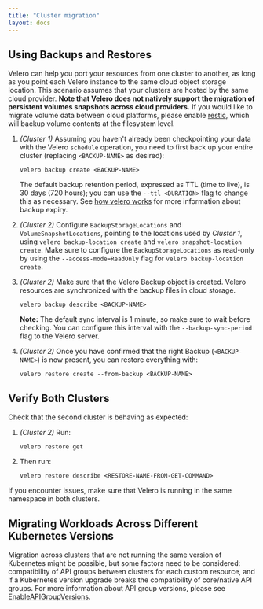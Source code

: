 ```yaml
---
title: "Cluster migration"
layout: docs
---
```


## Using Backups and Restores

Velero can help you port your resources from one cluster to another, as long as you point each Velero instance to the same cloud object storage location. This scenario assumes that your clusters are hosted by the same cloud provider. **Note that Velero does not natively  support the migration of persistent volumes snapshots across cloud providers.** If you would like to migrate volume data between cloud platforms, please enable [restic][2], which will backup volume contents at the filesystem level.

1.  *(Cluster 1)* Assuming you haven't already been checkpointing your data with the Velero `schedule` operation, you need to first back up your entire cluster (replacing `<BACKUP-NAME>` as desired):

    ```
    velero backup create <BACKUP-NAME>
    ```

    The default backup retention period, expressed as TTL (time to live), is 30 days (720 hours); you can use the `--ttl <DURATION>` flag to change this as necessary. See [how velero works][1] for more information about backup expiry.

1.  *(Cluster 2)* Configure `BackupStorageLocations` and `VolumeSnapshotLocations`, pointing to the locations used by *Cluster 1*, using `velero backup-location create` and `velero snapshot-location create`. Make sure to configure the `BackupStorageLocations` as read-only
    by using the `--access-mode=ReadOnly` flag for `velero backup-location create`.

1.  *(Cluster 2)* Make sure that the Velero Backup object is created. Velero resources are synchronized with the backup files in cloud storage.

    ```
    velero backup describe <BACKUP-NAME>
    ```

    **Note:** The default sync interval is 1 minute, so make sure to wait before checking. You can configure this interval with the `--backup-sync-period` flag to the Velero server.

1.  *(Cluster 2)* Once you have confirmed that the right Backup (`<BACKUP-NAME>`) is now present, you can restore everything with:

    ```
    velero restore create --from-backup <BACKUP-NAME>
    ```

## Verify Both Clusters

Check that the second cluster is behaving as expected:

1.  *(Cluster 2)* Run:

    ```
    velero restore get
    ```

1.  Then run:

    ```
    velero restore describe <RESTORE-NAME-FROM-GET-COMMAND>
    ```

If you encounter issues, make sure that Velero is running in the same namespace in both clusters.

## Migrating Workloads Across Different Kubernetes Versions

Migration across clusters that are not running the same version of Kubernetes might be possible, but some factors need to be considered: compatibility of API groups between clusters for each custom resource, and if a Kubernetes version upgrade breaks the compatibility of core/native API groups. For more information about API group versions, please see [EnableAPIGroupVersions](enable-api-group-versions-feature.md).

[1]: how-velero-works.md#set-a-backup-to-expire
[2]: restic.md
